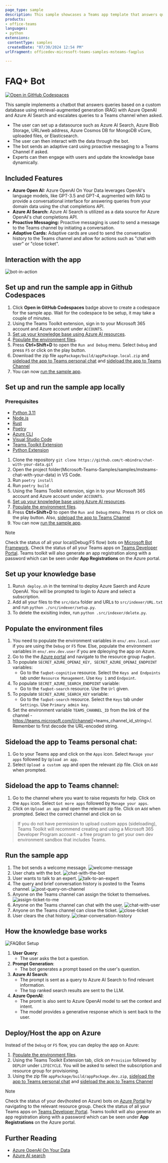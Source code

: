 ```yaml
---
page_type: sample
description: This sample showcases a Teams app template that answers queries based on a custom database using retrieval-augmented generation (RAG) with Azure OpenAI and Azure AI Search or connects you to an expert from a Teams Channel.
products:
- office-teams
languages:
- python
extensions:
 contentType: samples
 createdDate: "07/30/2024 12:54 PM"
urlFragment: officedev-microsoft-teams-samples-msteams-faqplus

---
```


# FAQ+ Bot
[![Open in GitHub Codespaces](https://github.com/codespaces/badge.svg)](https://github.com/codespaces/new?hide_repo_select=true&ref=main&repo=322043759&devcontainer_path=.devcontainer%2Fmsteams-FAQPlus%2Fdevcontainer.json&resume=1)

This sample implements a chatbot that answers queries based on a custom database using retrieval-augmented generation (RAG) with Azure OpenAI and Azure AI Search and escalates queries to a Teams channel when asked. 
- The user can set up a datasource such as Azure AI Search, Azure Blob Storage, URL/web address, Azure Cosmos DB for MongoDB vCore, uploaded files, or Elasticsearch.
- The user can then interact with the data through the bot.
- The bot sends an adaptive card using proactive messaging to a Teams Channel if asked.
- Experts can then engage with users and update the knowledge base dynamically.

## Included Features
* **Azure Open AI:** Azure OpenAI On Your Data leverages OpenAI's language models, like GPT-3.5 and GPT-4, augmented with RAG to provide a conversational interface for answering queries from your domain data using the chat completions API.
* **Azure AI Search:** Azure AI Search is utilized as a data source for Azure OpenAI's chat completions API.
* **Proactive Messaging:** Proactive messaging is used to send a message to the Teams channel by initiating a conversation.
* **Adaptive Cards:** Adaptive cards are used to send the conversation history to the Teams channel and allow for actions such as "chat with user" or "close ticket".

## Interaction with the app
 ![bot-in-action](images/app.gif)

## Set up and run the sample app in Github Codespaces
1. Click **Open in GitHub Codespaces** badge above to create a codespace for the sample app. Wait for the codespace to be setup, it may take a couple of minutes.
2. Using the Teams Toolkit extension, sign in to your Microsoft 365 account and Azure account under ```ACCOUNTS```.
3. [Set up your knowledge base using Azure AI resources](#set-up-your-knowledge-base).
4. [Populate the environment files](#populate-the-environment-files).
5. Press **Ctrl+Shift+D** to open the ```Run and Debug``` menu. Select ```Debug``` and press ```F5``` or click on the play button.
6. Download the zip file ```appPackage/build/appPackage.local.zip``` and [sideload the app to Teams personal chat](#sideload-the-app-to-teams-personal-chat) and  [sideload the app to Teams Channel](#sideload-the-app-to-teams-channel)
7. You can now [run the sample app](#run-the-sample-app).
   
## Set up and run the sample app locally
### Prerequisites
- [Python 3.11](https://www.python.org/downloads/)
- [Node.js](https://nodejs.org/)
- [Rust](https://www.rust-lang.org/tools/install)
- [Poetry](https://python-poetry.org/docs/#installation)
- [Azure CLI](https://learn.microsoft.com/en-us/cli/azure/install-azure-cli)
- [Visual Studio Code](https://code.visualstudio.com/download)
- [Teams Toolkit Extension ](https://marketplace.visualstudio.com/items?itemName=TeamsDevApp.ms-teams-vscode-extension)
- [Python Extension](https://marketplace.visualstudio.com/items?itemName=ms-python.python)

1. Clone the repository
   ```git clone https://github.com/t-mbindra/chat-with-your-data.git```
2. Open the project folder(Microsoft-Teams-Samples/samples/msteams-chat-with-your-data) in VS Code.
3.  Run
   ```poetry install```
4. Run
   ```poetry build```
5. Using the Teams Toolkit extension, sign in to your Microsoft 365 account and Azure account under ```ACCOUNTS```.
6. [Set up your knowledge base using Azure AI resources](#set-up-your-knowledge-base).
7. [Populate the environment files](#populate-the-environment-files).
8. Press **Ctrl+Shift+D** to open the ```Run and Debug``` menu. Press ```F5``` or click on the play button. Also, [sideload the app to Teams Channel](#sideload-the-app-to-teams-channel)
9. You can now [run the sample app](#run-the-sample-app).

>[!Note]
> Check the status of all your local(Debug/F5 flow) bots on [Microsoft Bot Framework](https://dev.botframework.com/bots).
> Check the status of all your Teams apps on [Teams Developer Portal](https://dev.teams.microsoft.com/apps).
> Teams toolkit will also generate an app registration along with a password which can be seen under **App Registrations** on the Azure portal.

## Set up your knowledge base
1. Run```sh deploy.sh``` in the terminal to deploy Azure Saerch and Azure OpenAI. You will be prompted to login to Azure and select a subscription.
2. Add all your files to the ```src/data``` folder and URLs to ```src/indexer/URL.txt``` and run ```python ./src/indexer/setup.py```.
3. To delete the exisiting index, run ```python .src/indexer/delete.py```.

## Populate the environment files
1. You need to populate the environment variables in ```env/.env.local.user``` if you are using the ```Debug``` or ```F5``` flow. Else, populate the environment variables in ```env/.env.dev.user``` if you are dpleoying the app on Azure.
2. Go to the the [Azure portal](https://ms.portal.azure.com/) and navigate to the resource group ```FaqBot```. 
3. To populate ```SECRET_AZURE_OPENAI_KEY, SECRET_AZURE_OPENAI_ENDPOINT``` variables:
   - Go to the ```faqbot-cognitive``` resource. Select the ```Keys and Endpoints``` tab under ```Resource Management```. Use ```Key 1``` and ```Endpoint```. 
4. To populate   ```SECRET_AZURE_SEARCH_ENDPOINT``` variable:
   - Go to the ```faqbot-search``` resource. Use the ```Url``` given.
5. To populate   ```SECRET_AZURE_SEARCH_KEY``` variable:
   - Go to the ```faqbot-search``` resource. Select the ```Keys``` tab under ```Settings```.  Use ```Primary admin key```.
6. Set the environment variable ```TEAMS_CHANNEL_ID``` from the link of the channel - https://teams.microsoft.com/l/channel/<teams_channel_id_string>/.  Remember to first decode the URL-encoded string.

## Sideload the app to Teams personal chat:
1. Go to your Teams app and click on the ```Apps``` icon. Select ```Manage your apps``` followed by ```Upload an app```.
2. Select ```Upload a custom app``` and open the relevant zip file. Click on ```Add``` when prompted.

## Sideload the app to Teams channel:
1. Go to the channel where you want to raise requests for help. Click on the ```Apps``` icon. Select ```Got more apps``` followed by ```Manage your apps```.
2. Click on ```Upload an app``` and open the relevant zip file.  Click on ```Add``` when prompted. Select the correct channel and click on ```Go```

> If you do not have permission to upload custom apps (sideloading), Teams Toolkit will recommend creating and using a Microsoft 365 Developer Program account - a free program to get your own dev environment sandbox that includes Teams.

## Run the sample app
1. The bot sends a welcome message.
 ![welcome-message](images/welcome.png)
2. User chats with the bot.
 ![chat-with-the-bot](images/chat.png)
3. User wants to talk to an expert.
 ![talk-to-an-expert](images/expert.png)
4. The query and brief conversation history is posted to the Teams channel.
 ![post-query-on-channel](images/channel.png)
5. Anyone on the Teams channel can assign the ticket to themselves.
 ![assign-ticket-to-me](images/assign.png)
6. Anyone on the Teams channel can chat with the user.
 ![chat-with-user](images/chat_with_user.png)
7. Anyone on the Teams channel can close the ticket.
 ![close-ticket](images/close.png)
8. User clears the chat history.
 ![clear-conversation-history](images/clear.png)

## How the knowledge base works
![FAQBot Setup](images/architecture.png)
1. **User Query**:
    - The user asks the bot a question.
2. **Prompt Generation**:
    - The bot generates a prompt based on the user's question.
3. **Azure AI Search**:
    - The prompt is sent as a query to Azure AI Search to find relevant information.
    - The top ranked search results are sent to the LLM.
4. **Azure OpenAI**:
   - The promt is also sent to Azure OpenAI model to set the context and intent.
   - The model provides a generative response which is sent back to the user.

## Deploy/Host the app on Azure
Instead of the ```Debug``` or ```F5``` flow, you can deploy the app on Azure:
1. [Populate the environment files](#populate-the-environment-files).
2. Using the Teams Toolkit Extension tab, click on ```Provision``` followed by ```DEPLOY``` under ```LIFECYCLE```. You will be asked to select the subscription and resource group for provisioning.
3. Using the zip file ```appPackage/build/appPackage.dev.zip```, [sideload the app to Teams personal chat](#sideload-the-app-to-teams-personal-chat) and [sideload the app to Teams Channel](#sideload-the-app-to-teams-channel)

>[!Note]
> Check the status of your dev(hosted on Azure) bots on [Azure Portal](https://portal.azure.com/#home) by navigating to the relevant resource group.
> Check the status of all your Teams apps on [Teams Developer Portal](https://dev.teams.microsoft.com/apps).
> Teams toolkit will also generate an app registration along with a password which can be seen under **App Registrations** on the Azure portal.

## Further Reading
- [Azure OpenAI On Your Data](https://learn.microsoft.com/en-us/azure/ai-services/openai/concepts/use-your-data?tabs=ai-search%2Ccopilot)
- [Azure AI search](https://learn.microsoft.com/en-us/azure/search/search-what-is-azure-search)